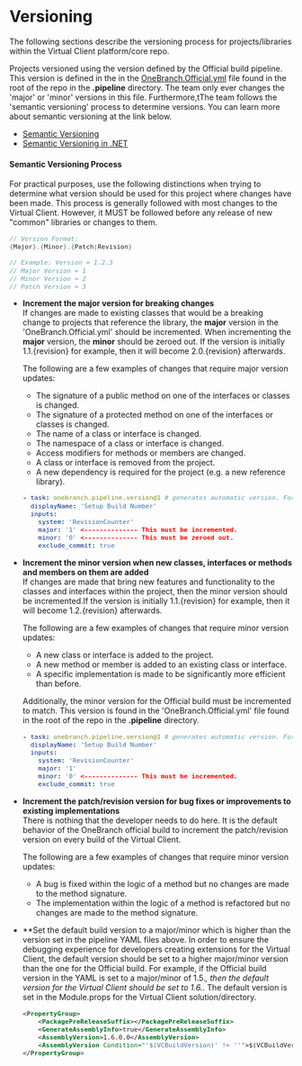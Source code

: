 ﻿# Versioning
The following sections describe the versioning process for projects/libraries within the Virtual Client platform/core repo.

Projects versioned using the version defined by the Official build pipeline. This version is defined in the in the [OneBranch.Official.yml](https://github.com/Azure/AzureVirtualClient/blob/main/.pipelines/OneBranch.Official.yml)
file found in the root of the repo in the **.pipeline** directory. The team only ever changes the 'major' or 'minor' versions in this
file. Furthermore,tThe team follows the 'semantic versioning' process to determine versions. You can learn more about semantic versioning at the 
link below.

* [Semantic Versioning](https://semver.org/)
* [Semantic Versioning in .NET](https://docs.microsoft.com/en-us/dotnet/core/versions/#semantic-versioning)

#### Semantic Versioning Process
For practical purposes, use the following distinctions when trying to determine what version should be used for this project where changes have
been made. This process is generally followed with most changes to the Virtual Client. However, it MUST be followed before any release of new
"common" libraries or changes to them.

<div style="font-size:10pt">

``` csharp
// Version Format:
{Major}.{Minor}.{Patch|Revision}

// Example: Version = 1.2.3
// Major Version = 1
// Minor Version = 2
// Patch Version = 3
```
</div>

* **Increment the major version for breaking changes**  
  If changes are made to existing classes that would be a breaking change to projects that reference the library, the **major** version in the 
  'OneBranch.Official.yml' should be incremented. When incrementing the **major** version, the **minor** should be zeroed out. If the version is 
  initially 1.1.\{revision\} for example, then it will become 2.0.\{revision\} afterwards.

  The following are a few examples of changes that require major version updates:
  * The signature of a public method on one of the interfaces or classes is changed.
  * The signature of a protected method on one of the interfaces or classes is changed.
  * The name of a class or interface is changed.
  * The namespace of a class or interface is changed.
  * Access modifiers for methods or members are changed.
  * A class or interface is removed from the project.
  * A new dependency is required for the project (e.g. a new reference library).

  <div style="font-size:10pt">

  ``` yaml
  - task: onebranch.pipeline.version@1 # generates automatic version. For other versioning options check https://aka.ms/obpipelines/versioning
    displayName: 'Setup Build Number'
    inputs:
      system: 'RevisionCounter'
      major: '1' <-------------- This must be incremented.
      minor: '0' <-------------- This must be zeroed out.
      exclude_commit: true
  ```
  </div>

* **Increment the minor version when new classes, interfaces or methods and members on them are added**  
  If changes are made that bring new features and functionality to the classes and interfaces within the project, then the minor version should be
  incremented.If the version is initially 1.1.\{revision\} for example, then it will become 1.2.\{revision\} afterwards.

  The following are a few examples of changes that require minor version updates:
  * A new class or interface is added to the project.
  * A new method or member is added to an existing class or interface.
  * A specific implementation is made to be significantly more efficient than before.

  Additionally, the minor version for the Official build must be incremented to match. This version is found in the 'OneBranch.Official.yml' file
  found in the root of the repo in the **.pipeline** directory.

  <div style="font-size:10pt">

  ``` yaml
  - task: onebranch.pipeline.version@1 # generates automatic version. For other versioning options check https://aka.ms/obpipelines/versioning
    displayName: 'Setup Build Number'
    inputs:
      system: 'RevisionCounter'
      major: '1'
      minor: '0' <-------------- This must be incremented.
      exclude_commit: true
  ```
  </div>

* **Increment the patch/revision version for bug fixes or improvements to existing implementations**  
  There is nothing that the developer needs to do here. It is the default behavior of the OneBranch official build to increment the patch/revision
  version on every build of the Virtual Client.

  The following are a few examples of changes that require minor version updates:
  * A bug is fixed within the logic of a method but no changes are made to the method signature.
  * The implementation within the logic of a method is refactored but no changes are made to the method signature.

* **Set the default build version to a major/minor which is higher than the version set in the pipeline YAML files above.
  In order to ensure the debugging experience for developers creating extensions for the Virtual Client, the default version
  should be set to a higher major/minor version than the one for the Official build. For example, if the Official build version
  in the YAML is set to a major/minor of 1.5.*, then the default version for the Virtual Client should be set to 1.6.*. The default
  version is set in the Module.props for the Virtual Client solution/directory.

  <div style="font-size:10pt">

  ``` xml
  <PropertyGroup>
      <PackagePreReleaseSuffix></PackagePreReleaseSuffix>
      <GenerateAssemblyInfo>true</GenerateAssemblyInfo>
      <AssemblyVersion>1.6.0.0</AssemblyVersion>
      <AssemblyVersion Condition="'$(VCBuildVersion)' != ''">$(VCBuildVersion)</AssemblyVersion>
  </PropertyGroup>
  ```
  </div>